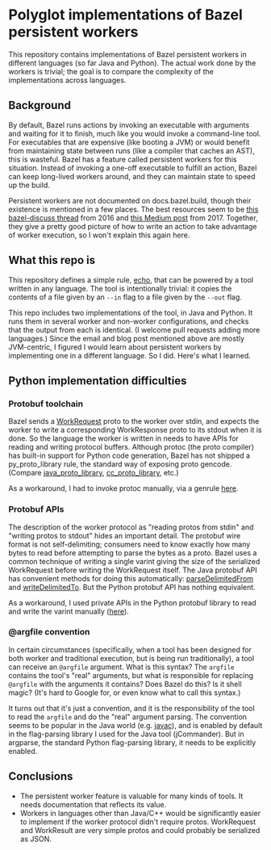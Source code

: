# Polyglot implementations of Bazel persistent workers

This repository contains implementations of Bazel persistent workers in different languages (so far
Java and Python). The actual work done by the workers is trivial; the goal is to compare the
complexity of the implementations across languages.

## Background

By default, Bazel runs actions by invoking an executable with arguments and waiting for it to
finish, much like you would invoke a command-line tool. For executables that are expensive (like
booting a JVM) or would benefit from maintaining state between runs (like a compiler that caches an
AST), this is wasteful. Bazel has a feature called persistent workers for this situation. Instead of
invoking a one-off executable to fulfill an action, Bazel can keep long-lived workers around,
and they can maintain state to speed up the build.

Persistent workers are not documented on docs.bazel.build, though their existence is mentioned in
a few places. The best resources seem to be [this bazel-discuss thread](https://groups.google.com/forum/#!msg/bazel-discuss/oAEnuhYOPm8/ol7hf4KWJgAJ)
from 2016 and [this Medium post](https://medium.com/@mmorearty/how-to-create-a-persistent-worker-for-bazel-7738bba2cabb)
from 2017. Together, they give a pretty good picture of how to write an action to take advantage of
worker execution, so I won't explain this again here.

## What this repo is

This repository defines a simple rule, [echo](rules/echo.bzl), that can be powered by a tool written
in any language. The tool is intentionally trivial: it copies the contents of a file given by an
`--in` flag to a file given by the `--out` flag.

This repo includes two implementations of the tool, in Java and Python. It runs them in several
worker and non-worker configurations, and checks that the output from each is identical. (I welcome
pull requests adding more languages.) Since the email and blog post mentioned above are
mostly JVM-centric, I figured I would learn about persistent workers by implementing one in a different
language. So I did. Here's what I learned.

## Python implementation difficulties

### Protobuf toolchain

Bazel sends a [WorkRequest](https://github.com/bazelbuild/bazel/blob/master/src/main/protobuf/worker_protocol.proto)
proto to the worker over stdin, and expects the worker to write a corresponding WorkResponse proto
to its stdout when it is done. So the language the worker is written in needs to have APIs for
reading and writing protocol buffers. Although protoc (the proto compiler) has built-in support for
Python code generation, Bazel has not shipped a py_proto_library rule, the standard way of exposing
proto gencode. (Compare [java_proto_library](https://docs.bazel.build/versions/master/be/java.html#java_proto_library),
[cc_proto_library](https://docs.bazel.build/versions/master/be/c-cpp.html#cc_proto_library), etc.)

As a workaround, I had to invoke protoc manually, via a genrule [here](forked/BUILD).

### Protobuf APIs

The description of the worker protocol as "reading protos from stdin" and "writing protos to stdout"
hides an important detail. The protobuf wire format is not self-delimiting; consumers need to know
exactly how many bytes to read before attempting to parse the bytes as a proto. Bazel uses a common
technique of writing a single varint giving the size of the serialized WorkRequest before writing
the WorkRequest itself. The Java protobuf API has convenient methods for doing this automatically:
[parseDelimitedFrom](https://developers.google.com/protocol-buffers/docs/reference/java/com/google/protobuf/Parser#parseDelimitedFrom-java.io.InputStream-)
and [writeDelimitedTo](https://developers.google.com/protocol-buffers/docs/reference/java/com/google/protobuf/MessageLite#writeDelimitedTo-java.io.OutputStream-).
But the Python protobuf API has nothing equivalent.

As a workaround, I used private APIs in the Python protobuf library to read and write the varint manually
([here](echo.py#L21)).

### @argfile convention

In certain circumstances (specifically, when a tool has been designed for both worker and
traditional execution, but is being run traditionally), a tool can receive an `@argfile` argument.
What is this syntax? The `argfile` contains the tool's "real" arguments, but what is responsible
for replacing `@argfile` with the arguments it contains? Does Bazel do this? Is it shell magic?
(It's hard to Google for, or even know what to call this syntax.)

It turns out that it's just a convention, and it is the responsibility of the tool to read the
`argfile` and do the "real" argument parsing. The convention seems to be popular in the Java world
(e.g. [javac](https://docs.oracle.com/javase/8/docs/technotes/tools/windows/javac.html#BHCJEIBB)),
and is enabled by default in the flag-parsing library I used for the Java tool (jCommander). But in
argparse, the standard Python flag-parsing library, it needs to be explicitly enabled.

## Conclusions

- The persistent worker feature is valuable for many kinds of tools. It needs documentation
  that reflects its value.
- Workers in languages other than Java/C++ would be significantly easier to implement if the worker
  protocol didn't require protos. WorkRequest and WorkResult are very simple protos and could
  probably be serialized as JSON.